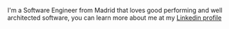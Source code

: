 I'm a Software Engineer from Madrid that loves good performing and well architected software, you can learn more about me at my [Linkedin profile](https://www.linkedin.com/in/sorinsi/?locale=en_US)
